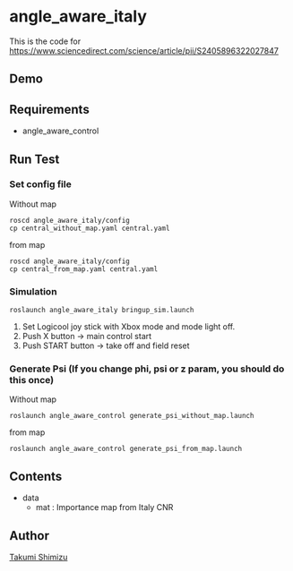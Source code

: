 # angle_aware_italy
This is the code for https://www.sciencedirect.com/science/article/pii/S2405896322027847

## Demo

## Requirements
- angle_aware_control


## Run Test
### Set config file
Without map
``` 
roscd angle_aware_italy/config
cp central_without_map.yaml central.yaml
```

from map
``` 
roscd angle_aware_italy/config
cp central_from_map.yaml central.yaml
```
### Simulation
```
roslaunch angle_aware_italy bringup_sim.launch
```
1. Set Logicool joy stick with Xbox mode and mode light off.
1. Push X button -> main control start
1. Push START button -> take off and field reset

### Generate Psi (If you change phi, psi or z param, you should do this once)
Without map
```
roslaunch angle_aware_control generate_psi_without_map.launch
```
from map
```
roslaunch angle_aware_control generate_psi_from_map.launch
```

## Contents
- data
    - mat : Importance map from Italy CNR


## Author

[Takumi Shimizu](https://github.com/tashiwater)

